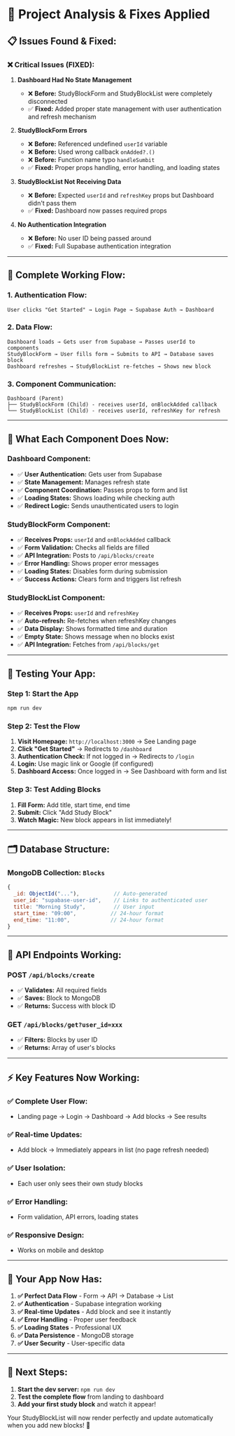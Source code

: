 # 🔧 **Project Analysis & Fixes Applied**

## 📋 **Issues Found & Fixed:**

### ❌ **Critical Issues (FIXED):**

1. **Dashboard Had No State Management**
   - ❌ **Before:** StudyBlockForm and StudyBlockList were completely disconnected
   - ✅ **Fixed:** Added proper state management with user authentication and refresh mechanism

2. **StudyBlockForm Errors**
   - ❌ **Before:** Referenced undefined `userId` variable
   - ❌ **Before:** Used wrong callback `onAdded?.()` 
   - ❌ **Before:** Function name typo `handleSumbit`
   - ✅ **Fixed:** Proper props handling, error handling, and loading states

3. **StudyBlockList Not Receiving Data**
   - ❌ **Before:** Expected `userId` and `refreshKey` props but Dashboard didn't pass them
   - ✅ **Fixed:** Dashboard now passes required props

4. **No Authentication Integration**
   - ❌ **Before:** No user ID being passed around
   - ✅ **Fixed:** Full Supabase authentication integration

---

## 🚀 **Complete Working Flow:**

### **1. Authentication Flow:**
```
User clicks "Get Started" → Login Page → Supabase Auth → Dashboard
```

### **2. Data Flow:**
```
Dashboard loads → Gets user from Supabase → Passes userId to components
StudyBlockForm → User fills form → Submits to API → Database saves block
Dashboard refreshes → StudyBlockList re-fetches → Shows new block
```

### **3. Component Communication:**
```
Dashboard (Parent)
├── StudyBlockForm (Child) - receives userId, onBlockAdded callback
└── StudyBlockList (Child) - receives userId, refreshKey for refresh
```

---

## 🔧 **What Each Component Does Now:**

### **Dashboard Component:**
- ✅ **User Authentication:** Gets user from Supabase
- ✅ **State Management:** Manages refresh state
- ✅ **Component Coordination:** Passes props to form and list
- ✅ **Loading States:** Shows loading while checking auth
- ✅ **Redirect Logic:** Sends unauthenticated users to login

### **StudyBlockForm Component:**
- ✅ **Receives Props:** `userId` and `onBlockAdded` callback
- ✅ **Form Validation:** Checks all fields are filled
- ✅ **API Integration:** Posts to `/api/blocks/create`
- ✅ **Error Handling:** Shows proper error messages
- ✅ **Loading States:** Disables form during submission
- ✅ **Success Actions:** Clears form and triggers list refresh

### **StudyBlockList Component:**
- ✅ **Receives Props:** `userId` and `refreshKey`
- ✅ **Auto-refresh:** Re-fetches when refreshKey changes
- ✅ **Data Display:** Shows formatted time and duration
- ✅ **Empty State:** Shows message when no blocks exist
- ✅ **API Integration:** Fetches from `/api/blocks/get`

---

## 🎯 **Testing Your App:**

### **Step 1: Start the App**
```bash
npm run dev
```

### **Step 2: Test the Flow**
1. **Visit Homepage:** `http://localhost:3000` → See Landing page
2. **Click "Get Started"** → Redirects to `/dashboard`
3. **Authentication Check:** If not logged in → Redirects to `/login`
4. **Login:** Use magic link or Google (if configured)
5. **Dashboard Access:** Once logged in → See Dashboard with form and list

### **Step 3: Test Adding Blocks**
1. **Fill Form:** Add title, start time, end time
2. **Submit:** Click "Add Study Block"
3. **Watch Magic:** New block appears in list immediately!

---

## 🗂️ **Database Structure:**

### **MongoDB Collection: `Blocks`**
```javascript
{
  _id: ObjectId("..."),           // Auto-generated
  user_id: "supabase-user-id",    // Links to authenticated user
  title: "Morning Study",         // User input
  start_time: "09:00",           // 24-hour format
  end_time: "11:00",             // 24-hour format
}
```

---

## 🔌 **API Endpoints Working:**

### **POST `/api/blocks/create`**
- ✅ **Validates:** All required fields
- ✅ **Saves:** Block to MongoDB
- ✅ **Returns:** Success with block ID

### **GET `/api/blocks/get?user_id=xxx`**
- ✅ **Filters:** Blocks by user ID
- ✅ **Returns:** Array of user's blocks

---

## ⚡ **Key Features Now Working:**

### **✅ Complete User Flow:**
- Landing page → Login → Dashboard → Add blocks → See results

### **✅ Real-time Updates:**
- Add block → Immediately appears in list (no page refresh needed)

### **✅ User Isolation:**
- Each user only sees their own study blocks

### **✅ Error Handling:**
- Form validation, API errors, loading states

### **✅ Responsive Design:**
- Works on mobile and desktop

---

## 🎉 **Your App Now Has:**

1. **✅ Perfect Data Flow** - Form → API → Database → List
2. **✅ Authentication** - Supabase integration working
3. **✅ Real-time Updates** - Add block and see it instantly
4. **✅ Error Handling** - Proper user feedback
5. **✅ Loading States** - Professional UX
6. **✅ Data Persistence** - MongoDB storage
7. **✅ User Security** - User-specific data

---

## 🚀 **Next Steps:**

1. **Start the dev server:** `npm run dev`
2. **Test the complete flow** from landing to dashboard
3. **Add your first study block** and watch it appear!

Your StudyBlockList will now render perfectly and update automatically when you add new blocks! 🎊
